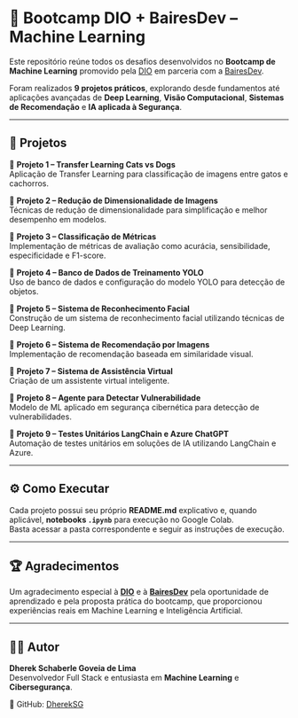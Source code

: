 # 🚀 Bootcamp DIO + BairesDev – Machine Learning

Este repositório reúne todos os desafios desenvolvidos no **Bootcamp de Machine Learning** promovido pela [DIO](https://www.dio.me/) em parceria com a [BairesDev](https://www.bairesdev.com/).  

Foram realizados **9 projetos práticos**, explorando desde fundamentos até aplicações avançadas de **Deep Learning**, **Visão Computacional**, **Sistemas de Recomendação** e **IA aplicada à Segurança**.

---

## 📂 Projetos

🔹 **Projeto 1 – Transfer Learning Cats vs Dogs**  
Aplicação de Transfer Learning para classificação de imagens entre gatos e cachorros.  

🔹 **Projeto 2 – Redução de Dimensionalidade de Imagens**  
Técnicas de redução de dimensionalidade para simplificação e melhor desempenho em modelos.  

🔹 **Projeto 3 – Classificação de Métricas**  
Implementação de métricas de avaliação como acurácia, sensibilidade, especificidade e F1-score.  

🔹 **Projeto 4 – Banco de Dados de Treinamento YOLO**  
Uso de banco de dados e configuração do modelo YOLO para detecção de objetos.  

🔹 **Projeto 5 – Sistema de Reconhecimento Facial**  
Construção de um sistema de reconhecimento facial utilizando técnicas de Deep Learning.  

🔹 **Projeto 6 – Sistema de Recomendação por Imagens**  
Implementação de recomendação baseada em similaridade visual.  

🔹 **Projeto 7 – Sistema de Assistência Virtual**  
Criação de um assistente virtual inteligente.  

🔹 **Projeto 8 – Agente para Detectar Vulnerabilidade**  
Modelo de ML aplicado em segurança cibernética para detecção de vulnerabilidades.  

🔹 **Projeto 9 – Testes Unitários LangChain e Azure ChatGPT**  
Automação de testes unitários em soluções de IA utilizando LangChain e Azure.  

---

## ⚙️ Como Executar

Cada projeto possui seu próprio **README.md** explicativo e, quando aplicável, **notebooks `.ipynb`** para execução no Google Colab.  
Basta acessar a pasta correspondente e seguir as instruções de execução.  

---

## 🏆 Agradecimentos

Um agradecimento especial à **[DIO](https://www.dio.me/)** e à **[BairesDev](https://www.bairesdev.com/)** pela oportunidade de aprendizado e pela proposta prática do bootcamp, que proporcionou experiências reais em Machine Learning e Inteligência Artificial.  

---

## 👨‍💻 Autor

**Dherek Schaberle Goveia de Lima**  
Desenvolvedor Full Stack e entusiasta em **Machine Learning** e **Cibersegurança**.  

📌 GitHub: [DherekSG](https://github.com/dhereksg)